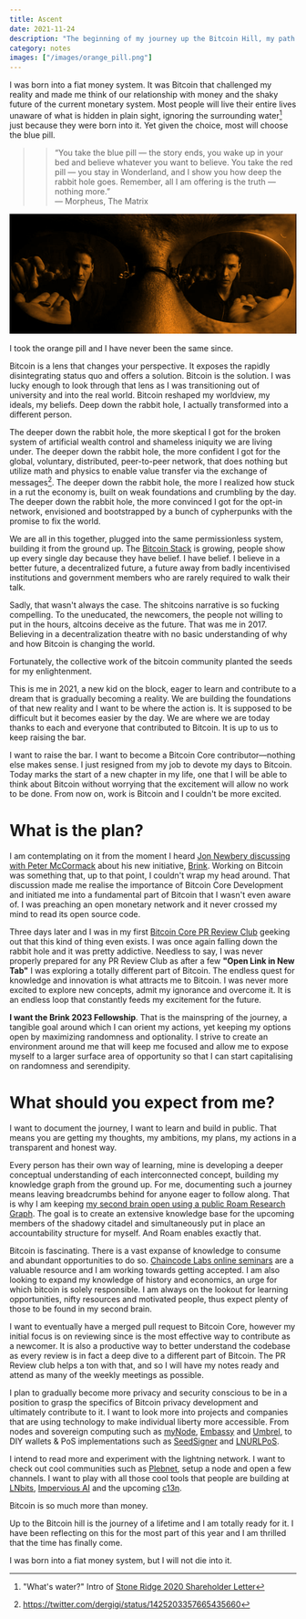 ```yaml
---
title: Ascent
date: 2021-11-24
description: "The beginning of my journey up the Bitcoin Hill, my path to becoming a Bitcoin Core contributor"
category: notes
images: ["/images/orange_pill.png"]
---
```


I was born into a fiat money system. It was Bitcoin that challenged my reality and made me think of our relationship with money and the shaky future of the current monetary system. Most people will live their entire lives unaware of what is hidden in plain sight, ignoring the surrounding water[^1] just because they were born into it. Yet given the choice, most will choose the blue pill.

> > “You take the blue pill — the story ends, you wake up in your bed and believe whatever you want to believe. You take the red pill — you stay in Wonderland, and I show you how deep the rabbit hole goes. Remember, all I am offering is the truth — nothing more.”  
— Morpheus, The Matrix

![](/images/orange_pill.png)

I took the orange pill and I have never been the same since.

Bitcoin is a lens that changes your perspective. It exposes the rapidly disintegrating status quo and offers a solution. Bitcoin is the solution. I was lucky enough to look through that lens as I was transitioning out of university and into the real world. Bitcoin reshaped my worldview, my ideals, my beliefs. Deep down the rabbit hole, I actually transformed into a different person.

The deeper down the rabbit hole, the more skeptical I got for the broken system of artificial wealth control and shameless iniquity we are living under. The deeper down the rabbit hole, the more confident I got for the global, voluntary, distributed, peer-to-peer network, that does nothing but utilize math and physics to enable value transfer via the exchange of messages[^2]. The deeper down the rabbit hole, the more I realized how stuck in a rut the economy is, built on weak foundations and crumbling by the day. The deeper down the rabbit hole, the more convinced I got for the opt-in network, envisioned and bootstrapped by a bunch of cypherpunks with the promise to fix the world.

We are all in this together, plugged into the same permissionless system, building it from the ground up. The [Bitcoin Stack](https://www.youtube.com/watch?v=qlV5_udJkC0) is growing, people show up every single day because they have belief. I have belief. I believe in a better future, a decentralized future, a future away from badly incentivised institutions and government members who are rarely required to walk their talk.

Sadly, that wasn't always the case. The shitcoins narrative is so fucking compelling. To the uneducated, the newcomers, the people not willing to put in the hours, altcoins deceive as the future. That was me in 2017. Believing in a decentralization theatre with no basic understanding of why and how Bitcoin is changing the world.

Fortunately, the collective work of the bitcoin community planted the seeds for my enlightenment.

This is me in 2021, a new kid on the block, eager to learn and contribute to a dream that is gradually becoming a reality. We are building the foundations of that new reality and I want to be where the action is. It is supposed to be difficult but it becomes easier by the day. We are where we are today thanks to each and everyone that contributed to Bitcoin. It is up to us to keep raising the bar.

I want to raise the bar. I want to become a Bitcoin Core contributor—nothing else makes sense. I just resigned from my job to devote my days to Bitcoin. Today marks the start of a new chapter in my life, one that I will be able to think about Bitcoin without worrying that the excitement will allow no work to be done. From now on, work is Bitcoin and I couldn't be more excited.

# What is the plan?
I am contemplating on it from the moment I heard [Jon Newbery discussing with Peter McCormack](https://www.whatbitcoindid.com/podcast/funding-bitcoin-development) about his new initiative, [Brink](https://brink.dev/). Working on Bitcoin was something that, up to that point, I couldn't wrap my head around. That discussion made me realise the importance of Bitcoin Core Development and initiated me into a fundamental part of Bitcoin that I wasn't even aware of. I was preaching an open monetary network and it never crossed my mind to read its open source code.

Three days later and I was in my first [Bitcoin Core PR Review Club](https://bitcoincore.reviews/) geeking out that this kind of thing even exists. I was once again falling down the rabbit hole and it was pretty addictive. Needless to say, I was never properly prepared for any PR Review Club as after a few **"Open Link in New Tab"** I was exploring a totally different part of Bitcoin. The endless quest for knowledge and innovation is what attracts me to Bitcoin. I was never more excited to explore new concepts, admit my ignorance and overcome it. It is an endless loop that constantly feeds my excitement for the future.

**I want the Brink 2023 Fellowship**. That is the mainspring of the journey, a tangible goal around which I can orient my actions, yet keeping my options open by maximizing randomness and optionality. I strive to create an environment around me that will keep me focused and allow me to expose myself to a larger surface area of opportunity so that I can start capitalising on randomness and serendipity.

# What should you expect from me?
I want to document the journey, I want to learn and build in public. That means you are getting my thoughts, my ambitions, my plans, my actions in a transparent and honest way.

Every person has their own way of learning, mine is developing a deeper conceptual understanding of each interconnected concept, building my knowledge graph from the ground up. For me, documenting such a journey means leaving breadcrumbs behind for anyone eager to follow along. That is why I am keeping [my second brain open using a public Roam Research Graph](https://roamresearch.com/#/app/kouloumos/page/HKti11_U6). The goal is to create an extensive knowledge base for the upcoming members of the shadowy citadel and simultaneously put in place an accountability structure for myself. And Roam enables exactly that.

Bitcoin is fascinating. There is a vast expanse of knowledge to consume and abundant opportunities to do so. [Chaincode Labs online seminars](https://learning.chaincode.com/#seminars) are a valuable resource and I am working towards getting accepted. I am also looking to expand my knowledge of history and economics, an urge for which bitcoin is solely responsible. I am always on the lookout for learning opportunities, nifty resources and motivated people, thus expect plenty of those to be found in my second brain.

I want to eventually have a merged pull request to Bitcoin Core, however my initial focus is on reviewing since is the most effective way to contribute as a newcomer. It is also a productive way to better understand the codebase as every review is in fact a deep dive to a different part of Bitcoin. The PR Review club helps a ton with that, and so I will have my notes ready and attend as many of the weekly meetings as possible.

I plan to gradually become more privacy and security conscious to be in a position to grasp the specifics of Bitcoin privacy development and ultimately contribute to it. I want to look more into projects and companies that are using technology to make individual liberty more accessible. From nodes and sovereign computing such as [myNode](https://github.com/mynodebtc/mynode), [Embassy](https://github.com/Start9Labs/embassy-os) and [Umbrel](https://github.com/getumbrel), to DIY wallets & PoS implementations such as [SeedSigner](https://github.com/SeedSigner) and [LNURLPoS](https://github.com/arcbtc/LNURLPoS).

I intend to read more and experiment with the lightning network. I want to check out cool communities such as [Plebnet](https://plebnet.wiki/wiki/Welcome_to_Plebnet), setup a node and open a few channels. I want to play with all those cool tools that people are building at [LNbits](https://github.com/lnbits), [Impervious AI](https://github.com/imperviousai) and the upcoming [c13n](https://github.com/c13n-io).

Bitcoin is so much more than money.

Up to the Bitcoin hill is the journey of a lifetime and I am totally ready for it. I have been reflecting on this for the most part of this year and I am thrilled that the time has finally come.

I was born into a fiat money system, but I will not die into it.


[^1]: "What's water?" Intro of [Stone Ridge 2020 Shareholder Letter](https://www.microstrategy.com/content/dam/website-assets/collateral/bitcoin-downloads/Stone-Ridge-2020-Shareholder-Letter.pdf)
[^2]: https://twitter.com/dergigi/status/1425203357665435660
